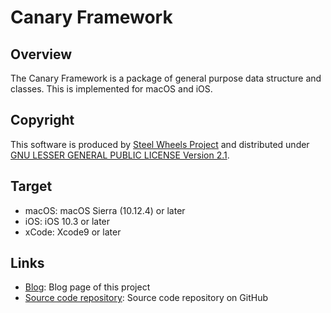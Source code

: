 # Canary Framework

## Overview
The Canary Framework is a package of general purpose data structure and classes.
This is implemented for macOS and iOS.

## Copyright
This software is produced by [Steel Wheels Project](http://steelwheels.github.io) and distributed under
[GNU LESSER GENERAL PUBLIC LICENSE Version 2.1](https://www.gnu.org/licenses/lgpl-2.1-standalone.html).

## Target
* macOS: macOS Sierra (10.12.4) or later
* iOS: iOS 10.3 or later
* xCode: Xcode9 or later

## Links
* [Blog](http://steel-wheels-project.blogspot.jp/): Blog page of this project
* [Source code repository](https://github.com/steelwheels): Source code repository on GitHub
